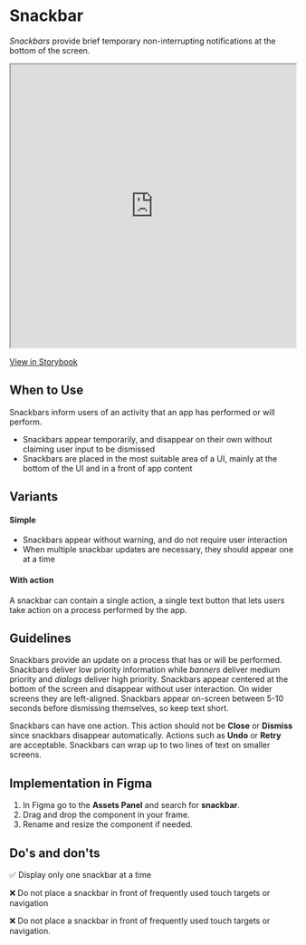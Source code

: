 # Snackbar

*Snackbars* provide brief temporary non-interrupting notifications at the bottom of the screen.

<iframe 
        class="sb-iframe"
        src="
        https://storybook.eds.equinor.com/iframe.html?globals=&args=&id=feedback-snackbar--introduction
        "
        width="100%"
        height="500"
        frameborder="1"
        ></iframe>

[View in Storybook](https://storybook.eds.equinor.com/?path=/docs/feedback-snackbar--docs&args=isDismissable:!true;open:!false)

## When to Use

Snackbars inform users of an activity that an app has performed or will perform.

- Snackbars appear temporarily, and disappear on their own without claiming user input to be dismissed
- Snackbars are placed in the most suitable area of a UI, mainly at the bottom of the UI and in a front of app content

## Variants

#### Simple

- Snackbars appear without warning, and do not require user interaction
- When multiple snackbar updates are necessary, they should appear one at a time

#### With action

A snackbar can contain a single action, a single text button that lets users take action on a process performed by the app.

## Guidelines

Snackbars provide an update on a process that has or will be performed. Snackbars deliver low priority information while *banners* deliver medium priority and *dialogs* deliver high priority. Snackbars appear centered at the bottom of the screen and disappear without user interaction. On wider screens they are left-aligned. Snackbars appear on-screen between 5-10 seconds before dismissing themselves, so keep text short.

Snackbars can have one action. This action should not be **Close** or **Dismiss** since snackbars disappear automatically. Actions such as **Undo** or **Retry** are acceptable. Snackbars can wrap up to two lines of text on smaller screens.

## Implementation in Figma

1.  In Figma go to the **Assets Panel** and search for **snackbar**.
2.  Drag and drop the component in your frame.
3.  Rename and resize the component if needed.

## Do's and don'ts

✅ Display only one snackbar at a time

❌ Do not place a snackbar in front of frequently used touch targets or navigation

❌ Do not place a snackbar in front of frequently used touch targets or navigation.
